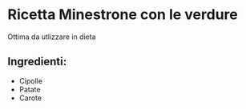 # Ricetta Minestrone con le verdure

Ottima da utlizzare in dieta

## Ingredienti:
* Cipolle
* Patate
* Carote
